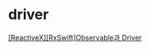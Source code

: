 # driver

[[ReactiveX][RxSwift]Observable과 Driver](http://minsone.github.io/programming/reactive-swift-observable-vs-driver)